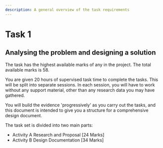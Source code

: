 ```yaml
---
description: A general overview of the task requirements
---
```


# Task 1

## Analysing the problem and designing a solution

The task has the highest available marks of any in the project. The total available marks is 58.

You are given 20 hours of supervised task time to complete the tasks. This will be split into separate sessions. In each session, you will have to work without any support material, other than any research data you may have gathered.

You will build the evidence 'progressively' as you carry out the tasks, and this document is intended to give you a structure for a comprehensive design document.

The task set is divided into two main parts:

* Activity A Research and Proposal \[24 Marks]
* Activity B Design Documentation \[34 Marks]

